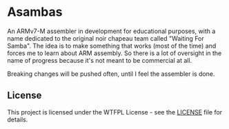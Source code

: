 # Asambas

An ARMv7-M assembler in development for educational purposes, with a name dedicated to the original noir chapeau team called "Waiting For Samba".
The idea is to make something that works (most of the time) and forces me to learn about ARM assembly. So there is a lot of oversight in the name of progress because it's not meant to be commercial at all.

Breaking changes will be pushed often, until I feel the assembler is done.

## License

This project is licensed under the WTFPL License - see the [LICENSE](LICENSE) file for details.

